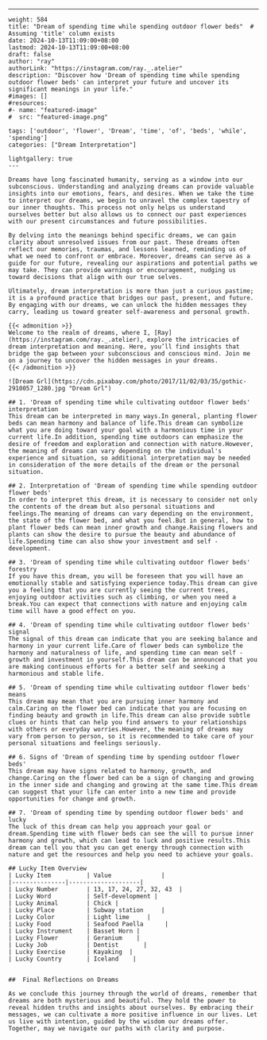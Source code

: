 ---
    weight: 584
    title: "Dream of spending time while spending outdoor flower beds"  # Assuming 'title' column exists
    date: 2024-10-13T11:09:00+08:00
    lastmod: 2024-10-13T11:09:00+08:00
    draft: false
    author: "ray"
    authorLink: "https://instagram.com/ray._.atelier"
    description: "Discover how 'Dream of spending time while spending outdoor flower beds' can interpret your future and uncover its significant meanings in your life."
    #images: []
    #resources:
    #- name: "featured-image"
    #  src: "featured-image.png"
    
    tags: ['outdoor', 'flower', 'Dream', 'time', 'of', 'beds', 'while', 'spending']
    categories: ["Dream Interpretation"]
    
    lightgallery: true
    ---
    
    Dreams have long fascinated humanity, serving as a window into our subconscious. Understanding and analyzing dreams can provide valuable insights into our emotions, fears, and desires. When we take the time to interpret our dreams, we begin to unravel the complex tapestry of our inner thoughts. This process not only helps us understand ourselves better but also allows us to connect our past experiences with our present circumstances and future possibilities.
    
    By delving into the meanings behind specific dreams, we can gain clarity about unresolved issues from our past. These dreams often reflect our memories, traumas, and lessons learned, reminding us of what we need to confront or embrace. Moreover, dreams can serve as a guide for our future, revealing our aspirations and potential paths we may take. They can provide warnings or encouragement, nudging us toward decisions that align with our true selves.
    
    Ultimately, dream interpretation is more than just a curious pastime; it is a profound practice that bridges our past, present, and future. By engaging with our dreams, we can unlock the hidden messages they carry, leading us toward greater self-awareness and personal growth.
    
    {{< admonition >}}
    Welcome to the realm of dreams, where I, [Ray](https://instagram.com/ray._.atelier), explore the intricacies of dream interpretation and meaning. Here, you’ll find insights that bridge the gap between your subconscious and conscious mind. Join me on a journey to uncover the hidden messages in your dreams.
    {{< /admonition >}}
    
    ![Dream Grl](https://cdn.pixabay.com/photo/2017/11/02/03/35/gothic-2910057_1280.jpg "Dream Grl")
    
    ## 1. 'Dream of spending time while cultivating outdoor flower beds' interpretation
    This dream can be interpreted in many ways.In general, planting flower beds can mean harmony and balance of life.This dream can symbolize what you are doing toward your goal with a harmonious time in your current life.In addition, spending time outdoors can emphasize the desire of freedom and exploration and connection with nature.However, the meaning of dreams can vary depending on the individual's experience and situation, so additional interpretation may be needed in consideration of the more details of the dream or the personal situation.
    
    ## 2. Interpretation of 'Dream of spending time while spending outdoor flower beds'
    In order to interpret this dream, it is necessary to consider not only the contents of the dream but also personal situations and feelings.The meaning of dreams can vary depending on the environment, the state of the flower bed, and what you feel.But in general, how to plant flower beds can mean inner growth and change.Raising flowers and plants can show the desire to pursue the beauty and abundance of life.Spending time can also show your investment and self -development.
    
    ## 3. 'Dream of spending time while cultivating outdoor flower beds' forestry
    If you have this dream, you will be foreseen that you will have an emotionally stable and satisfying experience today.This dream can give you a feeling that you are currently seeing the current trees, enjoying outdoor activities such as climbing, or when you need a break.You can expect that connections with nature and enjoying calm time will have a good effect on you.
    
    ## 4. 'Dream of spending time while cultivating outdoor flower beds' signal
    The signal of this dream can indicate that you are seeking balance and harmony in your current life.Care of flower beds can symbolize the harmony and naturalness of life, and spending time can mean self -growth and investment in yourself.This dream can be announced that you are making continuous efforts for a better self and seeking a harmonious and stable life.
    
    ## 5. 'Dream of spending time while cultivating outdoor flower beds' means
    This dream may mean that you are pursuing inner harmony and calm.Caring on the flower bed can indicate that you are focusing on finding beauty and growth in life.This dream can also provide subtle clues or hints that can help you find answers to your relationships with others or everyday worries.However, the meaning of dreams may vary from person to person, so it is recommended to take care of your personal situations and feelings seriously.
    
    ## 6. Signs of 'Dream of spending time by spending outdoor flower beds'
    This dream may have signs related to harmony, growth, and change.Caring on the flower bed can be a sign of changing and growing in the inner side and changing and growing at the same time.This dream can suggest that your life can enter into a new time and provide opportunities for change and growth.
    
    ## 7. 'Dream of spending time by spending outdoor flower beds' and lucky
    The luck of this dream can help you approach your goal or dream.Spending time with flower beds can see the will to pursue inner harmony and growth, which can lead to luck and positive results.This dream can tell you that you can get energy through connection with nature and get the resources and help you need to achieve your goals.
    
    ## Lucky Item Overview
    | Lucky Item          | Value              |
    |---------------|--------------------|
    | Lucky Number        | 13, 17, 24, 27, 32, 43  |
    | Lucky Word          | Self-development |
    | Lucky Animal        | Chick |
    | Lucky Place         | Subway station     |
    | Lucky Color         | Light lime     |
    | Lucky Food          | Seafood Paella      |
    | Lucky Instrument    | Basset Horn |
    | Lucky Flower        | Geranium    |
    | Lucky Job           | Dentist       |
    | Lucky Exercise      | Kayaking  |
    | Lucky Country       | Iceland    |
    
    
    ##  Final Reflections on Dreams
    
    As we conclude this journey through the world of dreams, remember that dreams are both mysterious and beautiful. They hold the power to reveal hidden truths and insights about ourselves. By embracing their messages, we can cultivate a more positive influence in our lives. Let us live with intention, guided by the wisdom our dreams offer. Together, may we navigate our paths with clarity and purpose.
    